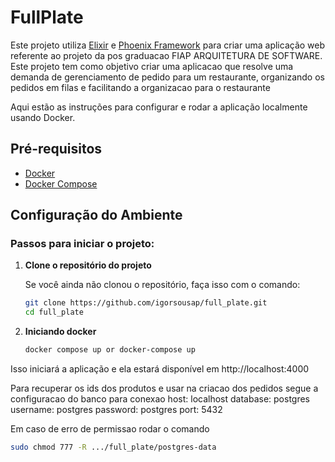 # FullPlate

Este projeto utiliza [Elixir](https://elixir-lang.org/) e [Phoenix Framework](https://www.phoenixframework.org/) para criar uma aplicação web referente ao projeto da pos graduacao FIAP ARQUITETURA DE SOFTWARE.
Este projeto tem como objetivo criar uma aplicacao que resolve uma demanda de gerenciamento de pedido para um restaurante, organizando os pedidos em filas e facilitando a organizacao para o restaurante

Aqui estão as instruções para configurar e rodar a aplicação localmente usando Docker.

## Pré-requisitos

- [Docker](https://www.docker.com/get-started)
- [Docker Compose](https://docs.docker.com/compose/)

## Configuração do Ambiente

### Passos para iniciar o projeto:

1. **Clone o repositório do projeto**

   Se você ainda não clonou o repositório, faça isso com o comando:

   ```bash
   git clone https://github.com/igorsousap/full_plate.git
   cd full_plate

2. **Iniciando docker**

    ```bash
   docker compose up or docker-compose up

Isso iniciará a aplicação e ela estará disponível em http://localhost:4000

Para recuperar os ids dos produtos e usar na criacao dos pedidos segue a configuracao do banco para conexao
host: localhost
database: postgres
username: postgres
password: postgres
port: 5432

Em caso de erro de permissao rodar o comando

   ```bash
  sudo chmod 777 -R .../full_plate/postgres-data
  
